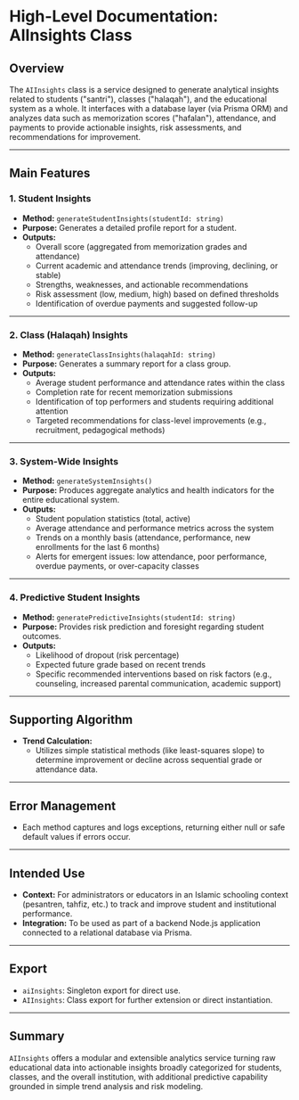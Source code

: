 # High-Level Documentation: AIInsights Class

## Overview

The `AIInsights` class is a service designed to generate analytical insights related to students ("santri"), classes ("halaqah"), and the educational system as a whole. It interfaces with a database layer (via Prisma ORM) and analyzes data such as memorization scores ("hafalan"), attendance, and payments to provide actionable insights, risk assessments, and recommendations for improvement.

---

## Main Features

### 1. Student Insights

- **Method:** `generateStudentInsights(studentId: string)`
- **Purpose:** Generates a detailed profile report for a student.
- **Outputs:**
  - Overall score (aggregated from memorization grades and attendance)
  - Current academic and attendance trends (improving, declining, or stable)
  - Strengths, weaknesses, and actionable recommendations
  - Risk assessment (low, medium, high) based on defined thresholds
  - Identification of overdue payments and suggested follow-up

---

### 2. Class (Halaqah) Insights

- **Method:** `generateClassInsights(halaqahId: string)`
- **Purpose:** Generates a summary report for a class group.
- **Outputs:**
  - Average student performance and attendance rates within the class
  - Completion rate for recent memorization submissions
  - Identification of top performers and students requiring additional attention
  - Targeted recommendations for class-level improvements (e.g., recruitment, pedagogical methods)

---

### 3. System-Wide Insights

- **Method:** `generateSystemInsights()`
- **Purpose:** Produces aggregate analytics and health indicators for the entire educational system.
- **Outputs:**
  - Student population statistics (total, active)
  - Average attendance and performance metrics across the system
  - Trends on a monthly basis (attendance, performance, new enrollments for the last 6 months)
  - Alerts for emergent issues: low attendance, poor performance, overdue payments, or over-capacity classes

---

### 4. Predictive Student Insights

- **Method:** `generatePredictiveInsights(studentId: string)`
- **Purpose:** Provides risk prediction and foresight regarding student outcomes.
- **Outputs:**
  - Likelihood of dropout (risk percentage)
  - Expected future grade based on recent trends
  - Specific recommended interventions based on risk factors (e.g., counseling, increased parental communication, academic support)

---

## Supporting Algorithm

- **Trend Calculation:**
  - Utilizes simple statistical methods (like least-squares slope) to determine improvement or decline across sequential grade or attendance data.

---

## Error Management

- Each method captures and logs exceptions, returning either null or safe default values if errors occur.

---

## Intended Use

- **Context:** For administrators or educators in an Islamic schooling context (pesantren, tahfiz, etc.) to track and improve student and institutional performance.
- **Integration:** To be used as part of a backend Node.js application connected to a relational database via Prisma.

---

## Export

- `aiInsights`: Singleton export for direct use.
- `AIInsights`: Class export for further extension or direct instantiation.

---

## Summary

`AIInsights` offers a modular and extensible analytics service turning raw educational data into actionable insights broadly categorized for students, classes, and the overall institution, with additional predictive capability grounded in simple trend analysis and risk modeling.

